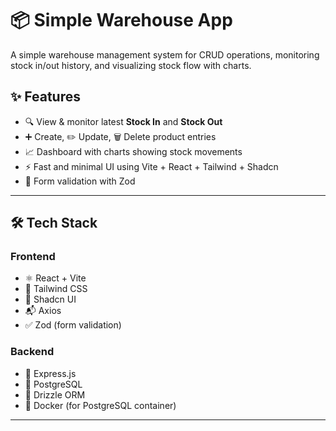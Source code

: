 # 📦 Simple Warehouse App

A simple warehouse management system for CRUD operations, monitoring stock in/out history, and visualizing stock flow with charts.

## ✨ Features

- 🔍 View & monitor latest **Stock In** and **Stock Out**
- ➕ Create, ✏️ Update, 🗑️ Delete product entries
- 📈 Dashboard with charts showing stock movements
- ⚡ Fast and minimal UI using Vite + React + Tailwind + Shadcn
- 🔐 Form validation with Zod

---

## 🛠️ Tech Stack

### Frontend

- ⚛️ React + Vite
- 🎨 Tailwind CSS
- 🧱 Shadcn UI
- 📬 Axios
- ✅ Zod (form validation)

### Backend

- 🚂 Express.js
- 🐘 PostgreSQL
- 🧪 Drizzle ORM
- 🐳 Docker (for PostgreSQL container)

---
